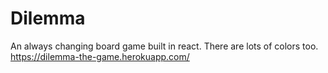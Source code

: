 # Dilemma
An always changing board game built in react. There are lots of colors too.
https://dilemma-the-game.herokuapp.com/
